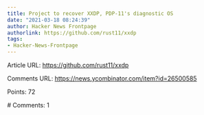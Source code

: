 ```yaml
---
title: Project to recover XXDP, PDP-11's diagnostic OS
date: "2021-03-18 08:24:39"
author: Hacker News Frontpage
authorlink: https://github.com/rust11/xxdp
tags:
- Hacker-News-Frontpage
---
```


<p>Article URL: <a href="https://github.com/rust11/xxdp">https://github.com/rust11/xxdp</a></p>
<p>Comments URL: <a href="https://news.ycombinator.com/item?id=26500585">https://news.ycombinator.com/item?id=26500585</a></p>
<p>Points: 72</p>
<p># Comments: 1</p>
